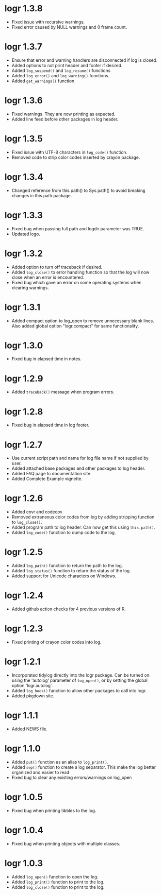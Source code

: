 # logr 1.3.8

* Fixed issue with recursive warnings.
* Fixed error caused by NULL warnings and 0 frame count.

# logr 1.3.7

* Ensure that error and warning handlers are disconnected if log is closed.
* Added options to not print header and footer if desired.  
* Added `log_suspend()` and `log_resume()` functions.
* Added `log_error()` and `log_warning()` functions.
* Added `get_warnings()` function.

# logr 1.3.6

* Fixed warnings. They are now printing as expected.
* Added line feed before other packages in log header.

# logr 1.3.5

* Fixed issue with UTF-8 characters in `log_code()` function.
* Removed code to strip color codes inserted by crayon package.

# logr 1.3.4

* Changed reference from this.path() to Sys.path() to avoid breaking changes
in this.path package.

# logr 1.3.3

* Fixed bug when passing full path and logdir parameter was TRUE. 
* Updated logo.

# logr 1.3.2

* Added option to turn off traceback if desired.
* Added `log_close()` to error handling function so that the log will
now close when an error is encountered.
* Fixed bug which gave an error on some operating systems when clearing warnings.

# logr 1.3.1
* Added compact option to log_open to remove unnecessary blank lines.  Also
added global option "logr.compact" for same functionality.

# logr 1.3.0

* Fixed bug in elapsed time in notes.

# logr 1.2.9

* Added `traceback()` message when program errors.

# logr 1.2.8

* Fixed bug in elapsed time in log footer.

# logr 1.2.7

* Use current script path and name for log file name if not supplied by user.
* Added attached base packages and other packages to log header.
* Added FAQ page to documentation site.
* Added Complete Example vignette.

# logr 1.2.6

* Added covr and codecov
* Removed extraneous color codes from log by adding stripping function 
to `log_close()`.
* Added program path to log header.  Can now get this using `this.path()`.
* Added `log_code()` function to dump code to the log.

# logr 1.2.5

* Added `log_path()` function to return the path to the log.
* Added `log_status()` function to return the status of the log.
* Added support for Unicode characters on Windows.

# logr 1.2.4

* Added github action checks for 4 previous versions of R.

# logr 1.2.3

* Fixed printing of crayon color codes into log.

# logr 1.2.1

* Incorporated tidylog directly into the logr package. Can be turned on
using the 'autolog' parameter of `log_open()`, or by setting the global
option 'logr.autolog'.  
* Added `log_hook()` function to allow other packages to call into logr. 
* Added pkgdown site.

# logr 1.1.1

* Added NEWS file.

# logr 1.1.0

* Added `put()` function as an alias to `log_print()`.
* Added `sep()` function to create a log separator.  This make the log better
organized and easier to read
* Fixed bug to clear any existing errors/warnings on log_open

# logr 1.0.5

* Fixed bug when printing tibbles to the log.

# logr 1.0.4

* Fixed bug when printing objects with multiple classes.


# logr 1.0.3

* Added `log_open()` function to open the log.
* Added `log_print()` function to print to the log.
* Added `log_close()` function to print to the log.
